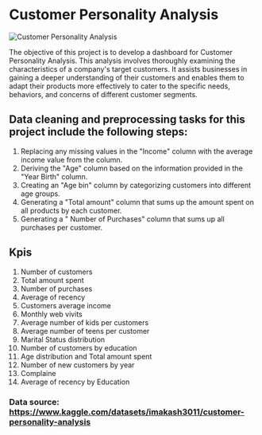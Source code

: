 # Customer Personality Analysis #

![Customer Personality Analysis](https://github.com/AfnanAbouElwafa/Power-BI-Dashboards/assets/60342798/cc60c40a-bae0-4b16-9f74-82f17eee9103)

The objective of this project is to develop a dashboard for Customer Personality Analysis. 
This analysis involves thoroughly examining the characteristics of a company's target customers. 
It assists businesses in gaining a deeper understanding of their customers and enables them to adapt their products more effectively to cater to the specific needs, behaviors, and concerns of different customer segments.

## Data cleaning and preprocessing tasks for this project include the following steps: ##
1. Replacing any missing values in the "Income" column with the average income value from the column.
2. Deriving the "Age" column based on the information provided in the "Year Birth" column.
3. Creating an "Age bin" column by categorizing customers into different age groups.
4. Generating a "Total amount" column that sums up the amount spent on all products by each customer.
5.  Generating a " Number of Purchases" column that sums up all purchases per customer.

## Kpis ##
1. Number of customers
2. Total amount spent
3. Number of purchases
4. Average of recency
5. Customers average income
6. Monthly web vivits
7. Average number of kids per customers
8. Average number of teens per customer
9. Marital Status distribution
10. Number of customers by education
11. Age distribution and Total amount spent
12. Number of new customers by year
13. Complaine
14. Average of recency by Education

### Data source:  https://www.kaggle.com/datasets/imakash3011/customer-personality-analysis ###

